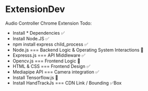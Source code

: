 # ExtensionDev
Audio Controller Chrome Extension 
Todo: 
 - Install * Dependencies ✅
 - Install Node.JS ✅
 - npm install express child_process ✅
 - Node.js === Backend Logic & Operating System Interactions 🚫
 - Expresss.js === API Middleware ✅
 - Opencv.js === Frontend Logic 🚫
 - HTML & CSS === Frontend Design ✅
 - Mediapipe API === Camera integration ✅
 - Install Tensorflow.js 🚫
 - Install HandTrackJs === CDN Link / Bounding ✅Box  
